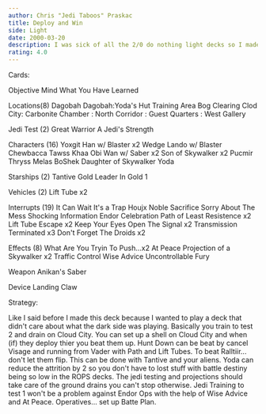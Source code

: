 ```yaml
---
author: Chris "Jedi Taboos" Praskac
title: Deploy and Win
side: Light
date: 2000-03-20
description: I was sick of all the 2/0 do nothing light decks so I made this to play at Pennslyvania States this weekend. It deploys... and WINS.
rating: 4.0
---
```

Cards: 

Objective
Mind What You Have Learned

Locations(8)
Dagobah
Dagobah:Yoda's Hut
	Training Area
	Bog Clearing
Clod City: Carbonite Chamber
	 : North Corridor
	 : Guest Quarters
	 : West Gallery

Jedi Test (2)
Great Warrior
A Jedi's Strength

Characters (16)
Yoxgit
Han w/ Blaster x2
Wedge
Lando w/ Blaster
Chewbacca
Tawss Khaa
Obi Wan w/ Saber x2
Son of Skywalker x2
Pucmir Thryss
Melas
BoShek
Daughter of Skywalker
Yoda

Starships (2)
Tantive
Gold Leader In Gold 1

Vehicles (2)
Lift Tube x2

Interrupts (19)
It Can Wait
It's a Trap
Houjx
Noble Sacrifice
Sorry About The Mess
Shocking Information
Endor Celebration
Path of Least Resistence x2
Lift Tube Escape x2
Keep Your Eyes Open
The Signal x2
Transmission Terminated x3
Don't Forget The Droids x2

Effects (8)
What Are You Tryin To Push...x2
At Peace
Projection of a Skywalker x2
Traffic Control
Wise Advice
Uncontrollable Fury

Weapon
Anikan's Saber

Device
Landing Claw 

Strategy: 

Like I said before I made this deck because I wanted to play a deck that didn't care about what the dark side was playing. Basically you train to test 2 and drain on Cloud City.  You can set up a shell on Cloud City and when (if) they deploy thier you beat them up.  Hunt Down can be beat by cancel Visage and running from Vader with Path and Lift Tubes.  To beat Ralltiir... don't let them flip.  This can be done with Tantive and your aliens.  Yoda can reduce the attrition by 2 so you don't have to lost stuff with battle destiny being so low in the ROPS decks.  The jedi testing and projections should take care of the ground drains you can't stop otherwise.  Jedi Training to test 1 won't be a problem against Endor Ops with the help of Wise Advice and At Peace.  Operatives... set up Batte Plan.  